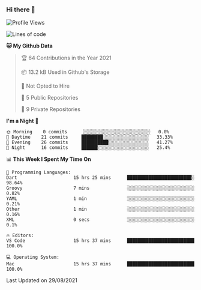 ### Hi there 👋

<!--
**utkugedik/utkugedik** is a ✨ _special_ ✨ repository because its `README.md` (this file) appears on your GitHub profile.

Here are some ideas to get you started:

- 🔭 I’m currently working on ...
- 🌱 I’m currently learning ...
- 👯 I’m looking to collaborate on ...
- 🤔 I’m looking for help with ...
- 💬 Ask me about ...
- 📫 How to reach me: ...
- 😄 Pronouns: ...
- ⚡ Fun fact: ...
-->

<!--START_SECTION:waka-->
![Profile Views](http://img.shields.io/badge/Profile%20Views-0-blue)

![Lines of code](https://img.shields.io/badge/From%20Hello%20World%20I%27ve%20Written-19362%20lines%20of%20code-blue)

**🐱 My Github Data** 

> 🏆 64 Contributions in the Year 2021
 > 
> 📦 13.2 kB Used in Github's Storage 
 > 
> 🚫 Not Opted to Hire
 > 
> 📜 5 Public Repositories 
 > 
> 🔑 9 Private Repositories  
 > 
**I'm a Night 🦉** 

```text
🌞 Morning    0 commits      ░░░░░░░░░░░░░░░░░░░░░░░░░   0.0% 
🌆 Daytime    21 commits     ████████░░░░░░░░░░░░░░░░░   33.33% 
🌃 Evening    26 commits     ██████████░░░░░░░░░░░░░░░   41.27% 
🌙 Night      16 commits     ██████░░░░░░░░░░░░░░░░░░░   25.4%

```


📊 **This Week I Spent My Time On** 

```text
💬 Programming Languages: 
Dart                     15 hrs 25 mins      ████████████████████████░   98.64% 
Groovy                   7 mins              ░░░░░░░░░░░░░░░░░░░░░░░░░   0.82% 
YAML                     1 min               ░░░░░░░░░░░░░░░░░░░░░░░░░   0.21% 
Other                    1 min               ░░░░░░░░░░░░░░░░░░░░░░░░░   0.16% 
XML                      0 secs              ░░░░░░░░░░░░░░░░░░░░░░░░░   0.1%

🔥 Editors: 
VS Code                  15 hrs 37 mins      █████████████████████████   100.0%

💻 Operating System: 
Mac                      15 hrs 37 mins      █████████████████████████   100.0%

```


 Last Updated on 29/08/2021
<!--END_SECTION:waka-->
